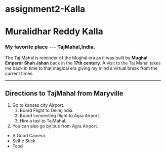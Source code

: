 # assignment2-Kalla
# Muralidhar Reddy Kalla
### My favorite place --- TajMahal,India.
The Taj Mahal is reminder of the Mughal era as it was built by **Mughal Emperor Shah Jahan** back in the **17th century**. A visit to the Taj Mahal takes me back in time to that magical era giving my mind a virtual break from the current times.

----

## Directions to TajMahal from Maryville
1. Go to kansas city Airport.
    1. Board Flight to Delhi,India.
    3. Board connecting flight to Agra Airport.
    6. Hire a taxi to TajMahal.
5. You can also go by bus from Agra Airport.
* A Good Camera
* Selfie Stick
* Food
